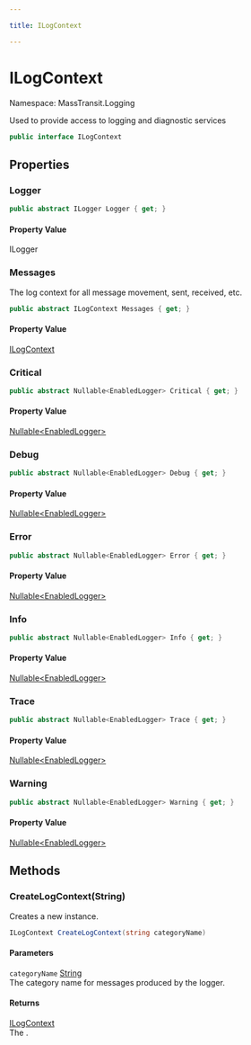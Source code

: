 ```yaml
---

title: ILogContext

---
```


# ILogContext

Namespace: MassTransit.Logging

Used to provide access to logging and diagnostic services

```csharp
public interface ILogContext
```

## Properties

### **Logger**

```csharp
public abstract ILogger Logger { get; }
```

#### Property Value

ILogger<br/>

### **Messages**

The log context for all message movement, sent, received, etc.

```csharp
public abstract ILogContext Messages { get; }
```

#### Property Value

[ILogContext](../masstransit-logging/ilogcontext)<br/>

### **Critical**

```csharp
public abstract Nullable<EnabledLogger> Critical { get; }
```

#### Property Value

[Nullable\<EnabledLogger\>](https://learn.microsoft.com/en-us/dotnet/api/system.nullable-1)<br/>

### **Debug**

```csharp
public abstract Nullable<EnabledLogger> Debug { get; }
```

#### Property Value

[Nullable\<EnabledLogger\>](https://learn.microsoft.com/en-us/dotnet/api/system.nullable-1)<br/>

### **Error**

```csharp
public abstract Nullable<EnabledLogger> Error { get; }
```

#### Property Value

[Nullable\<EnabledLogger\>](https://learn.microsoft.com/en-us/dotnet/api/system.nullable-1)<br/>

### **Info**

```csharp
public abstract Nullable<EnabledLogger> Info { get; }
```

#### Property Value

[Nullable\<EnabledLogger\>](https://learn.microsoft.com/en-us/dotnet/api/system.nullable-1)<br/>

### **Trace**

```csharp
public abstract Nullable<EnabledLogger> Trace { get; }
```

#### Property Value

[Nullable\<EnabledLogger\>](https://learn.microsoft.com/en-us/dotnet/api/system.nullable-1)<br/>

### **Warning**

```csharp
public abstract Nullable<EnabledLogger> Warning { get; }
```

#### Property Value

[Nullable\<EnabledLogger\>](https://learn.microsoft.com/en-us/dotnet/api/system.nullable-1)<br/>

## Methods

### **CreateLogContext(String)**

Creates a new  instance.

```csharp
ILogContext CreateLogContext(string categoryName)
```

#### Parameters

`categoryName` [String](https://learn.microsoft.com/en-us/dotnet/api/system.string)<br/>
The category name for messages produced by the logger.

#### Returns

[ILogContext](../masstransit-logging/ilogcontext)<br/>
The .
